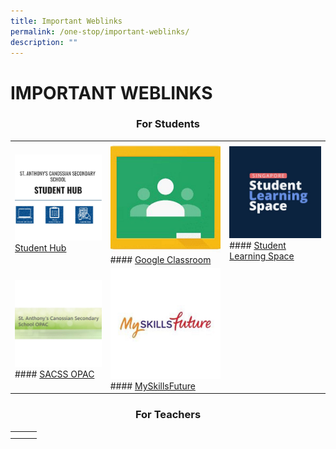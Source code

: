 ```yaml
---
title: Important Weblinks
permalink: /one-stop/important-weblinks/
description: ""
---
```

# IMPORTANT WEBLINKS
### <center>For Students</center>

|   |   |   |
|---|---|---|
| ![](/images/One%20stop/SACSS-Student-Hub.jpg) <a href="https://sites.google.com/moe.edu.sg/sacssstudenthub" target="_blank">Student Hub</a> | ![](/images/One%20stop/Google-Classroom-1.jpg) #### [Google Classroom](https://classroom.google.com/u/0/h "Google Classroom") | ![](/images/One%20stop/SLS.jpg) #### [Student Learning Space](https://vle.learning.moe.edu.sg/login "Student Learning Space") |
| ![](/images/One%20stop/SACSS-OPAC.jpg) #### [SACSS OPAC](https://schoolibrary.moe.edu.sg/stanthonyscanossiansec/cgi-bin/spydus.exe/MSGTRN/WPAC/HOME "SACSS OPAC") | ![](/images/One%20stop/MySkillsFuture.jpg) #### [MySkillsFuture](https://www.myskillsfuture.gov.sg/content/student/en/secondary.html "MySkillsFuture") |   |

### <center>For Teachers</center>

|   |   |   |
|---|---|---|
|   |   |   |
|   |   |   |